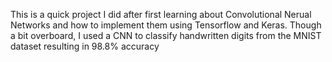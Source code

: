 This is a quick project I did after first learning about Convolutional Nerual Networks and how to implement them using Tensorflow and Keras.
Though a bit overboard, I used a CNN to classify handwritten digits from the MNIST dataset resulting in 98.8% accuracy
